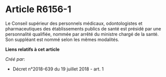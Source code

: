 # Article R6156-1

Le Conseil supérieur des personnels médicaux, odontologistes et pharmaceutiques des établissements publics de santé est
présidé par une personnalité qualifiée, nommée par arrêté du ministre chargé de la santé. Son suppléant est nommé selon les
mêmes modalités.

**Liens relatifs à cet article**

_Créé par_:

  - Décret n°2018-639 du 19 juillet 2018 - art. 1
